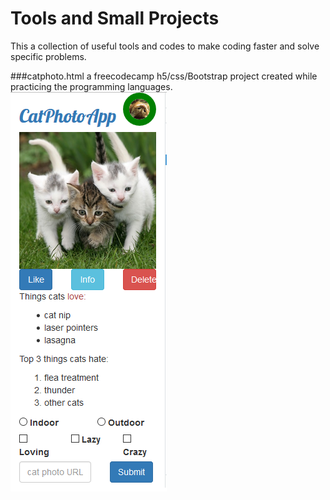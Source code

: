 # Tools and Small Projects
This a collection of useful tools and codes to make coding faster and solve specific problems.

###catphoto.html
a freecodecamp h5/css/Bootstrap project created while practicing the programming languages.
![cat photo screenshot](catphotoscreen.png)
